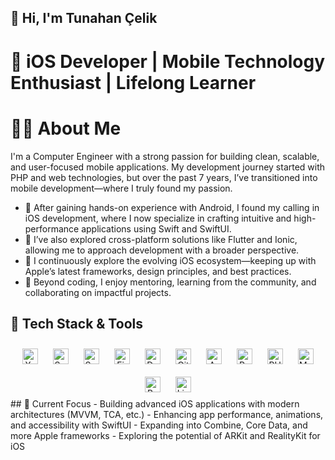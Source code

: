 ## 👋 Hi, I'm Tunahan Çelik
# 🎯 iOS Developer | Mobile Technology Enthusiast | Lifelong Learner

# 👨‍💻 About Me
I'm a Computer Engineer with a strong passion for building clean, scalable, and user-focused mobile applications. My development journey started with PHP and web technologies, but over the past 7 years, I’ve transitioned into mobile development—where I truly found my passion.

- 🔹 After gaining hands-on experience with Android, I found my calling in iOS development, where I now specialize in crafting intuitive and high-performance applications using Swift and SwiftUI.
- 🔹 I’ve also explored cross-platform solutions like Flutter and Ionic, allowing me to approach development with a broader perspective.
- 🔹 I continuously explore the evolving iOS ecosystem—keeping up with Apple’s latest frameworks, design principles, and best practices.
- 🔹 Beyond coding, I enjoy mentoring, learning from the community, and collaborating on impactful projects.

## 🧰 Tech Stack & Tools
<div align="center"> <a href="https://developer.apple.com/xcode/" target="_blank"><img style="margin: 10px" src="https://img.icons8.com/ios-filled/50/xcode.png" alt="Xcode" height="25" /></a> <a href="https://developer.apple.com/swift/" target="_blank"><img style="margin: 10px" src="https://profilinator.rishav.dev/skills-assets/swift-original.svg" alt="Swift" height="25" /></a> <a href="https://developer.apple.com/swiftui/" target="_blank"><img style="margin: 10px" src="https://img.icons8.com/fluency/48/swiftui.png" alt="SwiftUI" height="25" /></a> <a href="https://firebase.google.com/" target="_blank"><img style="margin: 10px" src="https://profilinator.rishav.dev/skills-assets/firebase.png" alt="Firebase" height="25" /></a> <a href="https://www.docker.com/" target="_blank"><img style="margin: 10px" src="https://profilinator.rishav.dev/skills-assets/docker-original-wordmark.svg" alt="Docker" height="25" /></a> <a href="https://git-scm.com/" target="_blank"><img style="margin: 10px" src="https://profilinator.rishav.dev/skills-assets/git-scm-icon.svg" alt="Git" height="25" /></a> <a href="https://www.arduino.cc/" target="_blank"><img style="margin: 10px" src="https://profilinator.rishav.dev/skills-assets/arduino.png" alt="Arduino" height="25" /></a> <a href="https://www.python.org/" target="_blank"><img style="margin: 10px" src="https://profilinator.rishav.dev/skills-assets/python-original.svg" alt="Python" height="25" /></a> <a href="https://www.php.net/" target="_blank"><img style="margin: 10px" src="https://profilinator.rishav.dev/skills-assets/php-original.svg" alt="PHP" height="25" /></a> <a href="https://www.mysql.com/" target="_blank"><img style="margin: 10px" src="https://profilinator.rishav.dev/skills-assets/mysql-original-wordmark.svg" alt="MySQL" height="25" /></a> <a href="https://www.gnu.org/software/bash/" target="_blank"><img style="margin: 10px" src="https://profilinator.rishav.dev/skills-assets/gnu_bash-icon.svg" alt="Bash" height="25" /></a> <a href="https://www.linux.org/" target="_blank"><img style="margin: 10px" src="https://profilinator.rishav.dev/skills-assets/linux-original.svg" alt="Linux" height="25" /></a> </div>
## 🚀 Current Focus
- Building advanced iOS applications with modern architectures (MVVM, TCA, etc.)
- Enhancing app performance, animations, and accessibility with SwiftUI
- Expanding into Combine, Core Data, and more Apple frameworks
- Exploring the potential of ARKit and RealityKit for iOS

